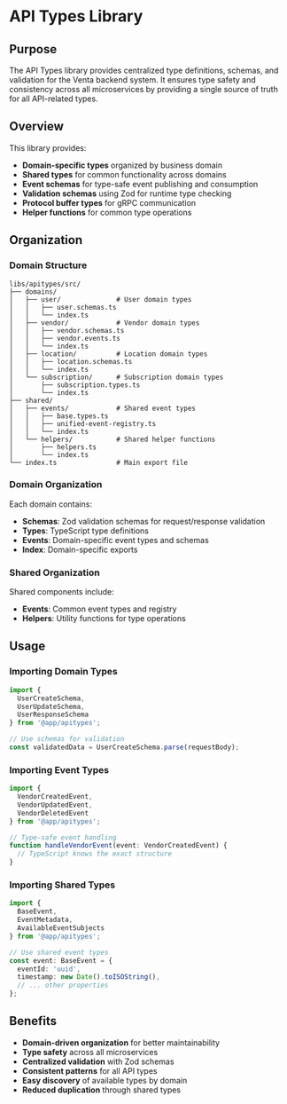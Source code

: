 # API Types Library

## Purpose

The API Types library provides centralized type definitions, schemas, and validation for the Venta backend system. It ensures type safety and consistency across all microservices by providing a single source of truth for all API-related types.

## Overview

This library provides:
- **Domain-specific types** organized by business domain
- **Shared types** for common functionality across domains
- **Event schemas** for type-safe event publishing and consumption
- **Validation schemas** using Zod for runtime type checking
- **Protocol buffer types** for gRPC communication
- **Helper functions** for common type operations

## Organization

### Domain Structure

```
libs/apitypes/src/
├── domains/
│   ├── user/              # User domain types
│   │   ├── user.schemas.ts
│   │   └── index.ts
│   ├── vendor/            # Vendor domain types
│   │   ├── vendor.schemas.ts
│   │   ├── vendor.events.ts
│   │   └── index.ts
│   ├── location/          # Location domain types
│   │   ├── location.schemas.ts
│   │   └── index.ts
│   └── subscription/      # Subscription domain types
│       ├── subscription.types.ts
│       └── index.ts
├── shared/
│   ├── events/            # Shared event types
│   │   ├── base.types.ts
│   │   ├── unified-event-registry.ts
│   │   └── index.ts
│   └── helpers/           # Shared helper functions
│       ├── helpers.ts
│       └── index.ts
└── index.ts               # Main export file
```

### Domain Organization

Each domain contains:
- **Schemas**: Zod validation schemas for request/response validation
- **Types**: TypeScript type definitions
- **Events**: Domain-specific event types and schemas
- **Index**: Domain-specific exports

### Shared Organization

Shared components include:
- **Events**: Common event types and registry
- **Helpers**: Utility functions for type operations

## Usage

### Importing Domain Types

```typescript
import { 
  UserCreateSchema, 
  UserUpdateSchema,
  UserResponseSchema 
} from '@app/apitypes';

// Use schemas for validation
const validatedData = UserCreateSchema.parse(requestBody);
```

### Importing Event Types

```typescript
import { 
  VendorCreatedEvent,
  VendorUpdatedEvent,
  VendorDeletedEvent 
} from '@app/apitypes';

// Type-safe event handling
function handleVendorEvent(event: VendorCreatedEvent) {
  // TypeScript knows the exact structure
}
```

### Importing Shared Types

```typescript
import { 
  BaseEvent,
  EventMetadata,
  AvailableEventSubjects 
} from '@app/apitypes';

// Use shared event types
const event: BaseEvent = {
  eventId: 'uuid',
  timestamp: new Date().toISOString(),
  // ... other properties
};
```

## Benefits

- **Domain-driven organization** for better maintainability
- **Type safety** across all microservices
- **Centralized validation** with Zod schemas
- **Consistent patterns** for all API types
- **Easy discovery** of available types by domain
- **Reduced duplication** through shared types 